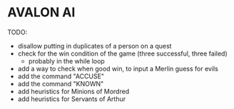 # AVALON AI

TODO:

- disallow putting in duplicates of a person on a quest
- check for the win condition of the game (three successful, three failed)
    - probably in the while loop
- add a way to check when good win, to input a Merlin guess for evils
- add the command "ACCUSE"
- add the command "KNOWN"
- add heuristics for Minions of Mordred
- add heuristics for Servants of Arthur